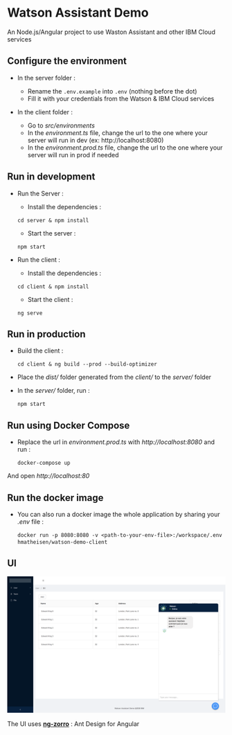 # Watson Assistant Demo

An Node.js/Angular project to use Waston Assistant and other IBM Cloud services

## Configure the environment

* In the server folder : 
    * Rename the `.env.example` into `.env` (nothing before the dot)
    * Fill it with your credentials from the Watson & IBM Cloud services

* In the client folder :
    * Go to *src/environments*
    * In the *environment.ts* file, change the url to the one where your server will run in dev (ex: http://localhost:8080) 
    * In the *environment.prod.ts* file, change the url to the one where your server will run in prod if needed
 

## Run in development

* Run the Server :
    * Install the dependencies : 
    ```
    cd server & npm install
    ```
    * Start the server :
    ```
    npm start
    ```

* Run the client :
    * Install the dependencies :
    ```
    cd client & npm install
    ```
    * Start the client :
    ```
    ng serve
    ```

## Run in production

* Build the client : 
    ```
    cd client & ng build --prod --build-optimizer
    ```

* Place the *dist/* folder generated from the *client/* to the *server/* folder

* In the *server/* folder, run : 
    ```
    npm start
    ```

## Run using Docker Compose 

* Replace the url in *environment.prod.ts* with *http://localhost:8080* and run :

    ```
    docker-compose up
    ```

And open *http://localhost:80*

## Run the docker image

* You can also run a docker image the whole application by sharing your *.env* file :

    ```
    docker run -p 8080:8080 -v <path-to-your-env-file>:/workspace/.env hmatheisen/watson-demo-client
    ```


## UI

![BotCreation](images/ScreenCapture.png)


The UI uses [**ng-zorro**](https://ng.ant.design/docs/introduce/en) : Ant Design for Angular